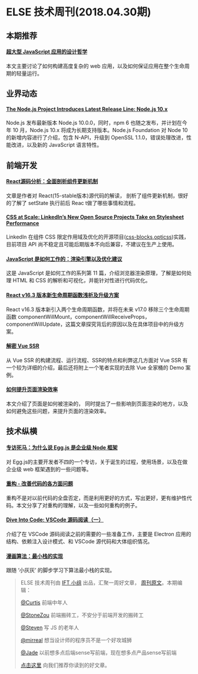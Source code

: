 # ELSE 技术周刊(2018.04.30期)

## 本期推荐

#### [超大型 JavaScript 应用的设计哲学](https://zhuanlan.zhihu.com/p/35929167)

本文主要讨论了如何构建高度复杂的 web 应用，以及如何保证应用在整个生命周期的轻量运行。

## 业界动态

#### [The Node.js Project Introduces Latest Release Line: Node.js 10.x](https://medium.com/the-node-js-collection/the-node-js-project-introduces-latest-release-line-node-js-10-x-bf07abfa9076)

Node.js 发布最新版本 Node.js 10.0.0，同时，npm 6 也随之发布，并计划在今年 10 月，Node.js 10.x 将成为长期支持版本。Node.js Foundation 对 Node 10 的新增内容进行了介绍，包含 N-API，升级到 OpenSSL 1.1.0，错误处理改进，性能改进，以及新的 JavaScript 语言特性。

## 前端开发

#### [React源码分析：全面剖析组件更新机制](http://realtcg.com/2018/04/17/react-source-code-analysis-3-update/)

文章是作者对 React(15-stable版本)源代码的解读， 剖析了组件更新机制，很好的了解了 setState 执行前后 Reac t做了哪些事情和流程。

#### [CSS at Scale: LinkedIn’s New Open Source Projects Take on Stylesheet Performance](https://engineering.linkedin.com/blog/2018/04/css-at-scale--linkedins-new-open-source-projects-take-on-stylesh)

LinkedIn 在组件 CSS 限定作用域及优化的开源项目([css-blocks](https://github.com/linkedin/css-blocks),[opticss](https://github.com/linkedin/opticss))实践，目前项目 API 尚不稳定且可能后期版本不向后兼容，不建议在生产上使用。

#### [JavaScript 是如何工作的：渲染引擎以及优化建议](https://github.com/neal1991/articles-translator/blob/master/JavaScript%E6%98%AF%E5%A6%82%E4%BD%95%E5%B7%A5%E4%BD%9C%E7%9A%84%EF%BC%9A%E6%B8%B2%E6%9F%93%E5%BC%95%E6%93%8E%E4%BB%A5%E5%8F%8A%E4%BC%98%E5%8C%96%E5%BB%BA%E8%AE%AE.md)

这是 JavaScript 是如何工作的系列第 11 篇，介绍浏览器渲染原理，了解是如何处理 HTML 和 CSS 的解析和可视化，并能针对性进行代码优化。

#### [React v16.3 版本新生命周期函数浅析及升级方案](https://zhuanlan.zhihu.com/p/36062486)

React v16.3 版本新引入两个生命周期函数，并将在未来 v17.0 移除三个生命周期函数 componentWillMount，componentWillReceiveProps，componentWillUpdate，这篇文章探究背后的原因以及在具体项目中的升级方案。

#### [解密 Vue SSR](https://zhuanlan.zhihu.com/p/35871344)

从 Vue SSR 的构建流程、运行流程、SSR的特点和利弊这几方面对 Vue SSR 有一个较为详细的介绍，最后还将附上一个笔者实现的去除 Vue 全家桶的 Demo 案例。

#### [如何提升页面渲染效率](http://icodeit.org/2017/02/frontend-page-performance-tuning/)

本文介绍了页面是如何被渲染的， 同时提出了一些影响到页面渲染的地方，以及如何避免这些问题，来提升页面的渲染效率。

## 技术纵横

#### [专访死马：为什么说 Egg.js 是企业级 Node 框架](https://zhuanlan.zhihu.com/p/36240171)

对 Egg.js的主要开发者不四的一个专访，关于诞生的过程，使用场景，以及在做企业级 web 框架遇到的一些问题等。

#### [重构 - 改善代码的各方面问题](https://juejin.im/post/5adc8e18518825672b0352a8)

重构不是对以前代码的全盘否定，而是利用更好的方式，写出更好，更有维护性代码。本文分享了对重构的理解，以及一些如何重构的例子。

#### [Dive Into Code: VSCode 源码阅读（一）](https://zhuanlan.zhihu.com/p/35902370)

介绍了在 VSCode 源码阅读之前的需要的一些准备工作，主要是 Electron 应用的结构、依赖注入设计模式、和 VSCode 源代码和大体组织情况。

#### [漫画算法：最小栈的实现](http://blog.jobbole.com/106940/)

跟随 ‘小灰灰’ 的脚步学习下算法最小栈的实现。


> ELSE 技术周刊由 [IFT 小组](https://github.com/CtripFE) 出品，汇聚一周好文章， [周刊原文](https://zhuanlan.zhihu.com/p/36274888)。本期编辑：
>
> [@Curtis](https://github.com/CurtisCBS) 前端中年人
>
> [@StoneZou](https://github.com/stoneyong) 前端搬砖工，不安分于前端开发的搬砖工
>
> [@Steven](https://github.com/StevenX911) 写 JS 的老年人
>
> [@mirreal](https://github.com/mirreal) 想当设计师的程序员不是一个好攻城狮
>
> [@Jade](https://github.com/Jade05) 以前想多点后端sense写前端，现在想多点产品sense写前端
>
> [点击这里](https://github.com/CtripFE/fe-weekly/issues) 向我们推荐你读到的好文章。
